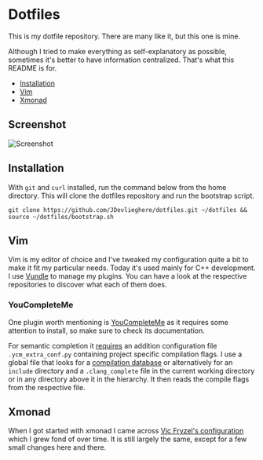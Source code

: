 # Dotfiles

This is my dotfile repository. There are many like it, but this one is mine.

Although I tried to make everything as self-explanatory as possible, sometimes it's better to have information centralized. That's what this README is for.

 - [Installation](#installation)
 - [Vim](#vim)
 - [Xmonad](#xmonad)

## Screenshot

![Screenshot](http://i.imgur.com/Hf0jbYL.png)

## Installation

With `git` and `curl` installed, run the command below from the home directory.
This will clone the dotfiles repository and run the bootstrap script.

```
git clone https://github.com/JDevlieghere/dotfiles.git ~/dotfiles && source ~/dotfiles/bootstrap.sh
```

## Vim

Vim is my editor of choice and I've tweaked my configuration quite a bit to
make it fit my particular needs. Today it's used mainly for C++ development. I
use [Vundle](https://github.com/VundleVim/Vundle.vim) to manage my plugins. You
can have a look at the respective repositories to discover what each of them
does.

### YouCompleteMe

One plugin worth mentioning is
[YouCompleteMe](https://github.com/Valloric/YouCompleteMe) as it requires some
attention to install, so make sure to check its documentation.

For semantic completion it
[requires](https://github.com/Valloric/YouCompleteMe#c-family-semantic-completion-engine-usage)
an addition configuration file `.ycm_extra_conf.py` containing project specific
compilation flags. I use a global file that looks for a [compilation
database](http://clang.llvm.org/docs/JSONCompilationDatabase.html) or
alternatively for an `include` directory and a `.clang_complete` file in the
current working directory or in any directory above it in the hierarchy. It
then reads the compile flags from the respective file.

## Xmonad

When I got started with xmonad I came across [Vic Fryzel's
configuration](https://github.com/vicfryzel/xmonad-config) which I grew fond of
over time.  It is still largely the same, except for a few small changes here
and there.
